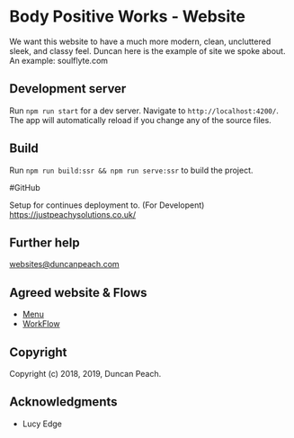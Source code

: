 # Body Positive Works - Website

We want this website to have a much more modern, clean, uncluttered sleek, and classy feel.  Duncan here is the example of site we spoke about.  An example:  soulflyte.com

## Development server

Run `npm run start` for a dev server. Navigate to `http://localhost:4200/`. The app will automatically reload if you change any of the source files.


## Build

Run `npm run build:ssr && npm run serve:ssr` to build the project.

#GitHub

Setup for continues deployment to. (For Developent)
https://justpeachysolutions.co.uk/

## Further help

websites@duncanpeach.com

## Agreed website & Flows

* [Menu](https://github.com/arnevit83/BodyPositiveWorks/blob/master/website_struture/BoPoMenu.pdf)
* [WorkFlow](https://github.com/arnevit83/BodyPositiveWorks/blob/master/website_struture/BoPoWorkswebsite.pdf)

## Copyright

Copyright (c) 2018, 2019, Duncan Peach.

## Acknowledgments

* Lucy Edge
